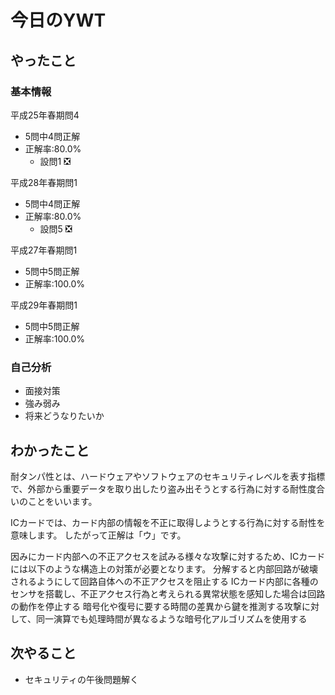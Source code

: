 # 今日のYWT

## やったこと

### 基本情報

平成25年春期問4

- 5問中4問正解
- 正解率:80.0%
  - 設問1 ❎

平成28年春期問1

- 5問中4問正解
- 正解率:80.0%
  - 設問5 ❎

平成27年春期問1

- 5問中5問正解
- 正解率:100.0%

平成29年春期問1

- 5問中5問正解
- 正解率:100.0%

### 自己分析

- 面接対策
- 強み弱み
- 将来どうなりたいか

## わかったこと

耐タンパ性とは、ハードウェアやソフトウェアのセキュリティレベルを表す指標で、外部から重要データを取り出したり盗み出そうとする行為に対する耐性度合いのことをいいます。

ICカードでは、カード内部の情報を不正に取得しようとする行為に対する耐性を意味します。
したがって正解は「ウ」です。

因みにカード内部への不正アクセスを試みる様々な攻撃に対するため、ICカードには以下のような構造上の対策が必要となります。
分解すると内部回路が破壊されるようにして回路自体への不正アクセスを阻止する
ICカード内部に各種のセンサを搭載し、不正アクセス行為と考えられる異常状態を感知した場合は回路の動作を停止する
暗号化や復号に要する時間の差異から鍵を推測する攻撃に対して、同一演算でも処理時間が異なるような暗号化アルゴリズムを使用する

## 次やること

- セキュリティの午後問題解く
